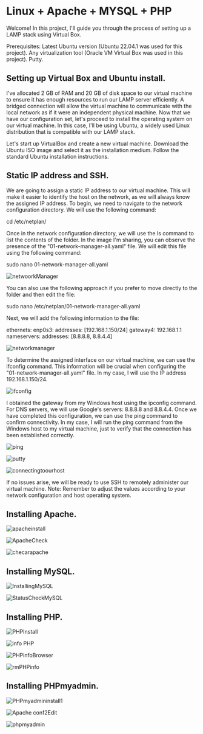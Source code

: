# Linux + Apache + MYSQL + PHP

Welcome! In this project, I'll guide you through the process of setting up a LAMP stack using Virtual Box.

Prerequisites:
Latest Ubuntu version (Ubuntu 22.04.1 was used for this project).
Any virtualization tool (Oracle VM Virtual Box was used in this project).
Putty.

## Setting up Virtual Box and Ubuntu install.
I've allocated 2 GB of RAM and 20 GB of disk space to our virtual machine to ensure it has enough resources to run our LAMP server efficiently. A bridged connection will allow the virtual machine to communicate with the local network as if it were an independent physical machine.
Now that we have our configuration set, let's proceed to install the operating system on our virtual machine. In this case, I'll be using Ubuntu, a widely used Linux distribution that is compatible with our LAMP stack.

Let's start up VirtualBox and create a new virtual machine.
Download the Ubuntu ISO image and select it as the installation medium.
Follow the standard Ubuntu installation instructions.

## Static IP address and SSH.
We are going to assign a static IP address to our virtual machine. This will make it easier to identify the host on the network, as we will always know the assigned IP address. To begin, we need to navigate to the network configuration directory. We will use the following command:

cd /etc/netplan/

Once in the network configuration directory, we will use the ls command to list the contents of the folder. In the image I'm sharing, you can observe the presence of the "01-network-manager-all.yaml" file. We will edit this file using the following command:

sudo nano 01-network-manager-all.yaml
<p align="center">
  
  ![netwoorkManager](https://github.com/AlduVG/LAMP/assets/131760637/eaab4ba2-723f-4e37-a10e-6294ace0d246)</p> 
  
You can also use the following approach if you prefer to move directly to the folder and then edit the file:

sudo nano /etc/netplan/01-network-manager-all.yaml

Next, we will add the following information to the file:

ethernets:
    enp0s3:
        addresses: [192.168.1.150/24]
        gateway4: 192.168.1.1
        nameservers:
            addresses: [8.8.8.8, 8.8.4.4]
<p align="center">
  
  ![networkmanager](https://github.com/AlduVG/LAMP/assets/131760637/bb927f21-bc6d-4367-8783-66c834952456)</p>
  
To determine the assigned interface on our virtual machine, we can use the ifconfig command. This information will be crucial when configuring the "01-network-manager-all.yaml" file. In my case, I will use the IP address 192.168.1.150/24.
 <p align="center">   
   
  ![ifconfig](https://github.com/AlduVG/LAMP/assets/131760637/2e3cfa16-5dea-4215-a7ec-a8a0e1fe7a60)</p>   

I obtained the gateway from my Windows host using the ipconfig command. For DNS servers, we will use Google's servers: 8.8.8.8 and 8.8.4.4.
Once we have completed this configuration, we can use the ping command to confirm connectivity. In my case, I will run the ping command from the Windows host to my virtual machine, just to verify that the connection has been established correctly.
<p align="center">
  
  ![ping](https://github.com/AlduVG/LAMP/assets/131760637/4ceec0ba-97b8-42b0-9b7f-d9175bdd78b8)</p>
  
<p align="center">
  
  ![putty](https://github.com/AlduVG/LAMP/assets/131760637/a34ee77b-0820-4aec-bebd-8edbb2fed872)</p>    
  
<p align="center">
  
  ![connectingtoourhost](https://github.com/AlduVG/LAMP/assets/131760637/48483b35-fd87-4cd9-9bab-869f7778a926)</p>
If no issues arise, we will be ready to use SSH to remotely administer our virtual machine.
Note: Remember to adjust the values according to your network configuration and host operating system.

## Installing Apache.
<p align="center">
  
  ![apacheinstall](https://github.com/AlduVG/LAMP/assets/131760637/09234a30-243f-4421-90a1-46f7ee325653)
</p>
<p align="center">
  
  ![ApacheCheck](https://github.com/AlduVG/LAMP/assets/131760637/5ad86d2d-a376-4b12-9f94-ca5e2515fdf6)
</p>
<p align="center"> 
  
  ![checarapache](https://github.com/AlduVG/LAMP/assets/131760637/4215329c-d7af-499a-a013-636d9746e668)</p>

## Installing MySQL.
  <p align="center">
    
  ![InstallingMySQL](https://github.com/AlduVG/LAMP/assets/131760637/2c8c3dce-b0e8-4593-82bc-721e178fc14a)</p>
 <p align="center">
  
  ![StatusCheckMySQL](https://github.com/AlduVG/LAMP/assets/131760637/aca7fddb-3d40-4c94-b472-d08f4ce5de7a)</p> 
## Installing PHP.

<p align="center">
  
  ![PHPInstall](https://github.com/AlduVG/LAMP/assets/131760637/fe9f0ee0-c71c-4888-89c5-42cdfea61ff9)</p>
    <p align="center">
  
  ![info PHP](https://github.com/AlduVG/LAMP/assets/131760637/6e535b1c-9360-46fa-abdd-ae2b92288c92)</p>
  <p align="center">
  
  ![PHPinfoBrowser](https://github.com/AlduVG/LAMP/assets/131760637/195a1aef-53e9-4c88-89d0-846d578d427a)</p>
  <p align="center">
  
  ![rmPHPinfo](https://github.com/AlduVG/LAMP/assets/131760637/a1381cad-83d0-43c9-8c91-8fc9451c9c10)</p>
## Installing PHPmyadmin.
<p align="center">
  
  ![PHPmyadmininstall1](https://github.com/AlduVG/LAMP/assets/131760637/5e0d8d39-a1f1-4651-8f76-ba801512e49e)</p>
<p align="center"> 
  
  ![Apache conf2Edit](https://github.com/AlduVG/LAMP/assets/131760637/672e3b72-7f02-4280-9bc2-67f846ec27ae)
</p>  
<p align="center">
  
  ![phpmyadmin](https://github.com/AlduVG/LAMP/assets/131760637/cdd5fd49-d544-4ca6-bfbf-9d073037187f)</p>














